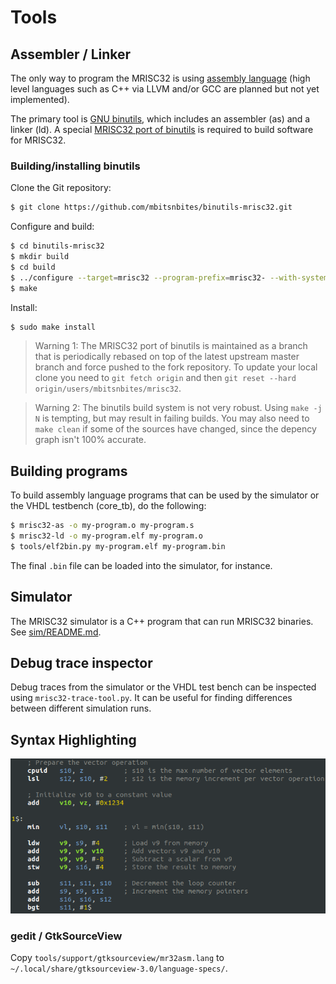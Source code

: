 # Tools

## Assembler / Linker

The only way to program the MRISC32 is using [assembly language](https://en.wikipedia.org/wiki/Assembly_language) (high level languages such as C++ via LLVM and/or GCC are planned but not yet implemented).

The primary tool is [GNU binutils](https://www.gnu.org/software/binutils/), which includes an assembler (as) and a linker (ld). A special [MRISC32 port of binutils](https://github.com/mbitsnbites/binutils-mrisc32) is required to build software for MRISC32.


### Building/installing binutils

Clone the Git repository:

```bash
$ git clone https://github.com/mbitsnbites/binutils-mrisc32.git
```

Configure and build:

```bash
$ cd binutils-mrisc32
$ mkdir build
$ cd build
$ ../configure --target=mrisc32 --program-prefix=mrisc32- --with-system-zlib
$ make
```

Install:

```bash
$ sudo make install
```

> Warning 1: The MRISC32 port of binutils is maintained as a branch that is periodically rebased on top of the latest upstream master branch and force pushed to the fork repository. To update your local clone you need to `git fetch origin` and then `git reset --hard origin/users/mbitsnbites/mrisc32`.

> Warning 2: The binutils build system is not very robust. Using `make -j N` is tempting, but may result in failing builds. You may also need to `make clean` if some of the sources have changed, since the depency graph isn't 100% accurate.


## Building programs

To build assembly language programs that can be used by the simulator or the VHDL testbench (core_tb), do the following:

```bash
$ mrisc32-as -o my-program.o my-program.s
$ mrisc32-ld -o my-program.elf my-program.o
$ tools/elf2bin.py my-program.elf my-program.bin
```

The final `.bin` file can be loaded into the simulator, for instance.


## Simulator

The MRISC32 simulator is a C++ program that can run MRISC32 binaries. See [sim/README.md](sim/README.md).


## Debug trace inspector

Debug traces from the simulator or the VHDL test bench can be inspected using `mrisc32-trace-tool.py`. It can be useful for finding differences between different simulation runs.


## Syntax Highlighting

![MRISC32 Assembly Language](mrisc32-asm.png)

### gedit / GtkSourceView

Copy `tools/support/gtksourceview/mr32asm.lang` to `~/.local/share/gtksourceview-3.0/language-specs/`.